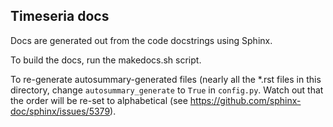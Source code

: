 
Timeseria docs
--------------

Docs are generated out from the code docstrings using Sphinx.

To build the docs, run the makedocs.sh script.

To re-generate autosummary-generated files (nearly all the *.rst files in this directory, change `autosummary_generate` to `True` in `config.py`. Watch out that the order will be re-set to alphabetical (see https://github.com/sphinx-doc/sphinx/issues/5379).


